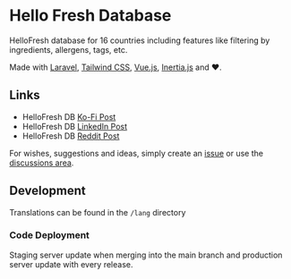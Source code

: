 # Hello Fresh Database

HelloFresh database for 16 countries including features like filtering by ingredients, allergens, tags, etc.

Made with [Laravel](https://laravel.com/), [Tailwind CSS](https://tailwindcss.com/), [Vue.js](https://vuejs.org/),
[Inertia.js](https://inertiajs.com/) and ♥.

## Links

* HelloFresh DB [Ko-Fi Post](https://ko-fi.com/post/HelloFresh-Recipes-Database-Relaunched-D1D8V2OF7)
* HelloFresh DB [LinkedIn Post](https://www.linkedin.com/posts/normanhuth_hellofresh-database-activity-7169039554446901248-CrKH)
* HelloFresh DB [Reddit Post](https://www.reddit.com/r/hellofresh/comments/1b37z4x/hellofresh_recipes_database_relaunched/)

For wishes, suggestions and ideas, simply create an [issue](https://github.com/Muetze42/hellofresh-database/issues) or
use the [discussions area](https://github.com/Muetze42/hellofresh-database/discussions).

## Development

Translations can be found in the `/lang` directory

### Code Deployment

Staging server update when merging into the main branch and production server update with every release.
